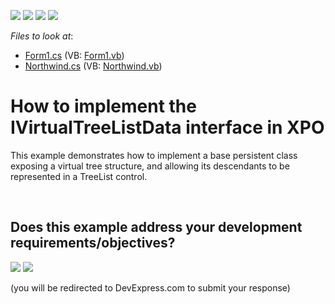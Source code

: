 <!-- default badges list -->
![](https://img.shields.io/endpoint?url=https://codecentral.devexpress.com/api/v1/VersionRange/128586047/13.1.4%2B)
[![](https://img.shields.io/badge/Open_in_DevExpress_Support_Center-FF7200?style=flat-square&logo=DevExpress&logoColor=white)](https://supportcenter.devexpress.com/ticket/details/E1601)
[![](https://img.shields.io/badge/📖_How_to_use_DevExpress_Examples-e9f6fc?style=flat-square)](https://docs.devexpress.com/GeneralInformation/403183)
[![](https://img.shields.io/badge/💬_Leave_Feedback-feecdd?style=flat-square)](#does-this-example-address-your-development-requirementsobjectives)
<!-- default badges end -->
<!-- default file list -->
*Files to look at*:

* [Form1.cs](./CS/Q212620/Form1.cs) (VB: [Form1.vb](./VB/Q212620/Form1.vb))
* [Northwind.cs](./CS/Q212620/Northwind.cs) (VB: [Northwind.vb](./VB/Q212620/Northwind.vb))
<!-- default file list end -->
# How to implement the IVirtualTreeListData interface in XPO


<p>This example demonstrates how to implement a base persistent class exposing a virtual tree structure, and allowing its descendants to be represented in a TreeList control.</p>

<br/>


<!-- feedback -->
## Does this example address your development requirements/objectives?

[<img src="https://www.devexpress.com/support/examples/i/yes-button.svg"/>](https://www.devexpress.com/support/examples/survey.xml?utm_source=github&utm_campaign=XPO_how-to-implement-the-ivirtualtreelistdata-interface-in-xpo-e1601&~~~was_helpful=yes) [<img src="https://www.devexpress.com/support/examples/i/no-button.svg"/>](https://www.devexpress.com/support/examples/survey.xml?utm_source=github&utm_campaign=XPO_how-to-implement-the-ivirtualtreelistdata-interface-in-xpo-e1601&~~~was_helpful=no)

(you will be redirected to DevExpress.com to submit your response)
<!-- feedback end -->
